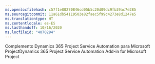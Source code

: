 ```yaml
---
ms.openlocfilehash: c57f1e80270846cd05b5c20d09dc9fb39ac7e285
ms.sourcegitcommit: 11a61db54119503e82faec5f99c4273e8d1247e5
ms.translationtype: HT
ms.contentlocale: es-ES
ms.lasthandoff: 10/16/2020
ms.locfileid: "4070294"
---
```

<span data-ttu-id="0e710-101">Complemento Dynamics 365 Project Service Automation para Microsoft Project</span><span class="sxs-lookup"><span data-stu-id="0e710-101">Dynamics 365 Project Service Automation Add-in for Microsoft Project</span></span>